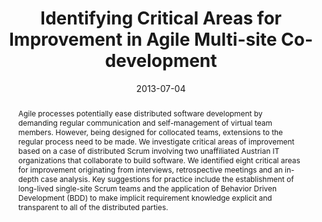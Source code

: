 ---
abstract: Agile processes potentially ease distributed software development by demanding
  regular communication and self-management of virtual team members. However, being
  designed for collocated teams, extensions to the regular process need to be made.
  We investigate critical areas of improvement based on a case of distributed Scrum
  involving two unaffiliated Austrian IT organizations that collaborate to build software.
  We identified eight critical areas for improvement originating from interviews,
  retrospective meetings and an in-depth case analysis. Key suggestions for practice
  include the establishment of long-lived single-site Scrum teams and the application
  of Behavior Driven Development (BDD) to make implicit requirement knowledge explicit
  and transparent to all of the distributed parties.
authors:
- Raoul Vallon
- Klaus Bayrhammer
- Stefan Strobl
- Mario Bernhart
- Thomas Grechenig
date: '2013-07-04'
featured: false
links:
- name: Publik
  url: https://publik.tuwien.ac.at/showentry.php?ID=226095&lang=2
publication_types:
- '1'
publishDate: '2013-07-04'
specifics: 'Vortrag: The 8th International Conference on Evaluation of Novel Approaches
  to Software Engineering (ENASE 2013), Angers, Frankreich; 04.07.2013 - 06.07.2013;
  in: "Proceedings of the 8th International Conference on Evaluation of Novel Approaches
  to Software Engineering", L. Maciaszek, J. Filipe (Hrg.); SciTePress, (2013), ISBN:
  978-989-8565-62-4; S. 150 - 164.'
title: Identifying Critical Areas for Improvement in Agile Multi-site Co-development
url_pdf: ''
---